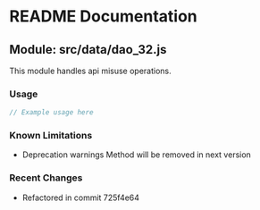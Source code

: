 # README Documentation

## Module: src/data/dao_32.js

This module handles api misuse operations.

### Usage

```java
// Example usage here
```

### Known Limitations

- Deprecation warnings Method will be removed in next version

### Recent Changes

- Refactored in commit 725f4e64
